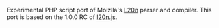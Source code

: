 Experimental PHP script port of Moizlla's [L20n](http://l20n.org/) parser and compiler.
This port is based on the 1.0.0 RC of [l20n.js](https://github.com/l20n/l20n.js).

